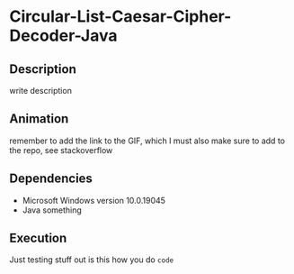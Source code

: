 # Circular-List-Caesar-Cipher-Decoder-Java

## Description 
write description

## Animation
remember to add the link to the GIF, which I must also make sure to add to the repo, see stackoverflow 

## Dependencies
* Microsoft Windows version 10.0.19045
* Java something

## Execution
Just testing stuff out
is this how you do `code`
